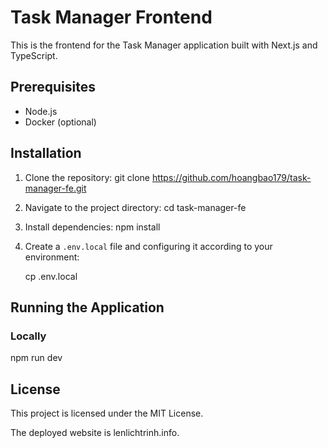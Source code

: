 # Task Manager Frontend

This is the frontend for the Task Manager application built with Next.js and TypeScript.

## Prerequisites

- Node.js
- Docker (optional)

## Installation
1. Clone the repository:
   git clone https://github.com/hoangbao179/task-manager-fe.git

2. Navigate to the project directory:
   cd task-manager-fe

3. Install dependencies:
   npm install
4. Create a `.env.local` file and configuring it according to your environment:

   cp .env.local

## Running the Application

### Locally

npm run dev

## License

This project is licensed under the MIT License.

The deployed website is lenlichtrinh.info.